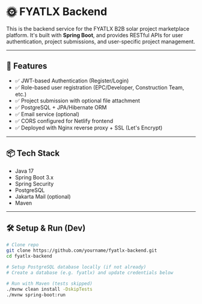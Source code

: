 # 🌞 FYATLX Backend

This is the backend service for the FYATLX B2B solar project marketplace platform. It's built with **Spring Boot**, and provides RESTful APIs for user authentication, project submissions, and user-specific project management.

---

## 🚀 Features

- ✅ JWT-based Authentication (Register/Login)
- ✅ Role-based user registration (EPC/Developer, Construction Team, etc.)
- ✅ Project submission with optional file attachment
- ✅ PostgreSQL + JPA/Hibernate ORM
- ✅ Email service (optional)
- ✅ CORS configured for Netlify frontend
- ✅ Deployed with Nginx reverse proxy + SSL (Let's Encrypt)

---

## 📦 Tech Stack

- Java 17
- Spring Boot 3.x
- Spring Security
- PostgreSQL
- Jakarta Mail (optional)
- Maven

---

## 🛠️ Setup & Run (Dev)

```bash
# Clone repo
git clone https://github.com/yourname/fyatlx-backend.git
cd fyatlx-backend

# Setup PostgreSQL database locally (if not already)
# Create a database (e.g. fyatlx) and update credentials below

# Run with Maven (tests skipped)
./mvnw clean install -DskipTests
./mvnw spring-boot:run